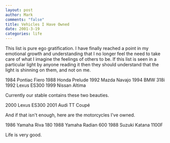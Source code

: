 ```yaml
--- 
layout: post
author: Mark
comments: "false"
title: Vehicles I Have Owned
date: 2001-3-19
categories: life
---
```

This list is pure ego gratification. I have finally reached a point in my emotional growth and                  understanding that I no longer feel the need to take care of what I imagine the feelings of others to                  be. If this list is seen in a particular light by anyone reading it then they should understand                  that the light is shinning on them, and not on me.

1984 Pontiac Fiero
1988 Honda Prelude
1992 Mazda Navajo
1994 BMW 318i
1992 Lexus ES300
1999 Nissan Altima

Currently our stable contains these two beauties.

2000 Lexus ES300
2001 Audi TT Coupé

And if that isn't enough, here are the motorcycles I've owned.

1986 Yamaha Riva 180
1988 Yamaha Radian 600
1988 Suzuki Katana 1100F



Life is very good.



